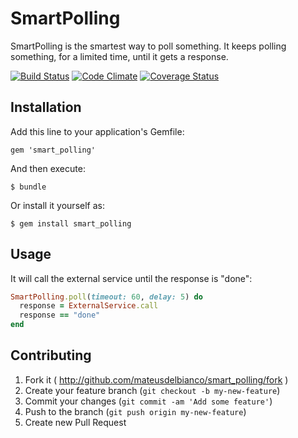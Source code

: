 # SmartPolling

SmartPolling is the smartest way to poll something. It keeps polling something, for a limited time, until it gets a response.

[![Build Status](https://travis-ci.org/mateusdelbianco/smart_polling.png)](https://travis-ci.org/mateusdelbianco/smart_polling)
[![Code Climate](https://codeclimate.com/github/mateusdelbianco/smart_polling.png)](https://codeclimate.com/github/mateusdelbianco/smart_polling)
[![Coverage Status](https://coveralls.io/repos/mateusdelbianco/smart_polling/badge.png?branch=master)](https://coveralls.io/r/mateusdelbianco/smart_polling?branch=master)

## Installation

Add this line to your application's Gemfile:

    gem 'smart_polling'

And then execute:

    $ bundle

Or install it yourself as:

    $ gem install smart_polling

## Usage

It will call the external service until the response is "done":

```ruby
SmartPolling.poll(timeout: 60, delay: 5) do
  response = ExternalService.call
  response == "done"
end
```

## Contributing

1. Fork it ( http://github.com/mateusdelbianco/smart_polling/fork )
2. Create your feature branch (`git checkout -b my-new-feature`)
3. Commit your changes (`git commit -am 'Add some feature'`)
4. Push to the branch (`git push origin my-new-feature`)
5. Create new Pull Request
